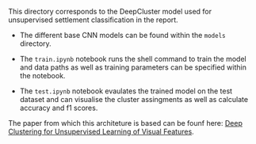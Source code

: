 This directory corresponds to the DeepCluster model used for unsupervised settlement classification in the report.

* The different base CNN models can be found within the ```models``` directory.

* The ```train.ipynb``` notebook runs the shell command to train the model and data paths as well as training parameters can be specified within the notebook.

* The ```test.ipynb``` notebook evaulates the trained model on the test dataset and can visualise the cluster assingments as well as calculate accuracy and f1 scores.


The paper from which this architeture is based can be founf here: [Deep Clustering for Unsupervised Learning of Visual Features](https://arxiv.org/abs/1807.05520).
